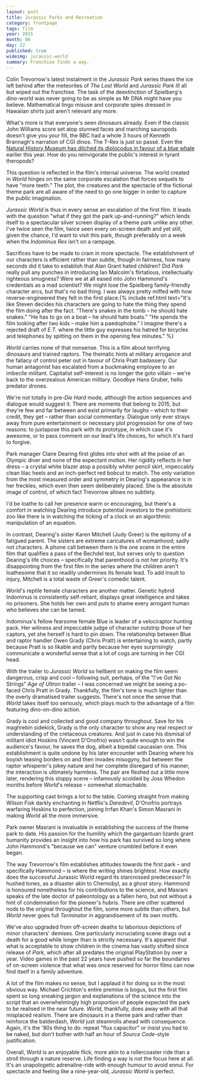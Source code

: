 ```yaml
---
layout: post
title: Jurassic Parks and Recreation
category: frontpage
tags: film
year: 2015
month: 06
day: 22
published: true
wideimg: jurassic-world
summary: Franchise finds a way.
---
```

Colin Trevorrow's latest instalment in the *Jurassic Park* series thaws the ice left behind after the meteorites of *The Lost World* and *Jurassic Park III* all but wiped out the franchise. The task of the deextinction of Spielberg's dino-world was never going to be as simple as Mr DNA might have you believe. Mathematical lingo misuse and corporate spies dressed in Hawaiian shirts just aren't relevant any more.

What's more is that everyone's seen dinosaurs already. Even if the classic John Williams score set atop stunned faces and marching sauropods doesn't give you your fill, the BBC had a whole 3 hours of Kenneth Brannagh's narration of CGI dinos. The T-Rex is just so passé. Even the [Natural History Museum has ditched its diplocodus in favour of a blue whale](http://www.bbc.co.uk/news/science-environment-31025229) earlier this year. How do you reinvigorate the public's interest in tyrant theropods?

This question is reflected in the film's internal universe. The world created in *World* hinges on the same corporate escalation that forces sequels to have "more teeth." The plot, the creatures and the spectacle of the fictional theme park are all aware of the need to go one bigger in order to capture the public imagination.

*Jurassic World* is thus in every sense an escalation of the first film. It leads with the question "what if they got the park up-and-running?" which lends itself to a spectacular silver screen display of a theme park unlike any other. I've twice seen the film, twice seen every on-screen death and yet still, given the chance, I'd want to visit this park, though preferably on a week when the *Indominus Rex* isn't on a rampage.

Sacrifices have to be made to cram in more spectacle. The establishment of our characters is efficient rather than subtle, though in fairness, how many seconds did it take to establish that Alan Grant hated children? Did *Park* really pull any punches in introducing Ian Malcolm's flirtatious, intellectually righteous smugness? Were we at all eased into John Hammond's credentials as a mad scientist? We might lose the Spielberg family-friendly character arcs, but that's no bad thing. I was always pretty miffed with how reverse-engineered they felt in the first place.{% include ref.html text="It's like Steven decides his characters are going to hate the thing they spend the film doing after the fact. \"There's snakes in the tomb – he should hate snakes.\" \"He has to go on a boat – he should hate boats.\" \"He spends the film looking after two kids – make him a paedophobe.\" I imagine there's a rejected draft of *E.T.* where the little guy expresses his hatred for bicycles and telephones by spitting on them in the opening few minutes." %}

*World* carries none of that nonsense. This is a film about terrifying dinosaurs and trained raptors. The thematic hints at military arrogance and the fallacy of control peter out in favour of Chris Pratt badassery. Our human antagonist has escalated from a buckmaking employee to an imbecile militant. Capitalist self-interest is no longer the goto villain – we're back to the overzealous American military. Goodbye Hans Gruber, hello predator drones.

We're not totally in pre-*Die Hard* mode, although the action sequences and dialogue would suggest it. There are moments that belong to 2015, but they're few and far between and exist primarily for laughs – which to their credit, they get – rather than social commentary. Dialogue only ever strays away from pure entertainment or necessary plot progression for one of two reasons: to juxtapose this park with its prototype, in which case it's awesome, or to pass comment on our lead's life choices, for which it's hard to forgive.

Park manager Claire Dearing first glides into shot with all the poise of an Olympic diver and none of the expectant motion. Her rigidity reflects in her dress – a crystal white blazer atop a possibly whiter pencil skirt, impeccably clean lilac heels and an inch-perfect red bobcut to match. The only variation from the most measured order and symmetry in Dearing's appearance is in her freckles, which even then seem deliberately placed. She is the absolute image of control, of which fact Trevorrow allows no subtlety.

I'd be loathe to call her presence warm or encouraging, but there's a comfort in watching Dearing introduce potential investors to the prehistoric zoo like there is in watching the ticking of a clock or an algorithmic manipulation of an equation.

In contrast, Dearing's sister Karen Mitchell (Judy Greer) is the epitomy of a fatigued parent. The sisters are extreme caricatures of womanhood; sadly not characters. A phone call between them is the one scene in the entire film that qualifies a pass of the Bechdel test, but serves only to question Dearing's life choices – specifically that parenthood is not her priority. It's disappointing from the first film in the series where the children aren't loathesome that it so readily undermines its female lead. To add insult to injury, Mitchell is a total waste of Greer's comedic talent.

*World*'s reptile female characters are another matter. Genetic hybrid Indominus is consistently self-reliant, displays great intelligence and takes no prisoners. She holds her own and puts to shame every arrogant human who believes she can be tamed.

Indominus's fellow fearsome female Blue is leader of a velociraptor hunting pack. Her wiliness and impeccable judge of character outstrip those of her captors, yet she herself is hard to pin down. The relationship between Blue and raptor handler Owen Grady (Chris Pratt) is entertaining to watch, partly because Pratt is so likable and partly because her eyes surprisingly communicate a wonderful sense that a lot of cogs are turning in her CGI head.

With the trailer to *Jurassic World* so hellbent on making the film seem dangerous, crisp and cool – following suit, perhaps, of the "I've Got No Strings" *Age of Ultron* trailer – I was concerned we might be seeing a po-faced Chris Pratt in Grady. Thankfully, the film's tone is much lighter than the overly dramatised trailer suggests. There's not once the sense that *World* takes itself too seriously, which plays much to the advantage of a film featuring dino-on-dino action.

Grady is cool and collected and good company throughout. Save for his maghrebin sidekick, Grady is the only character to show any real respect or understanding of the cretaceous creatures. And just in case his dismisal of militant idiot Hoskins (Vincent D'Onofrio) wasn't quite enough to win the audience's favour, he saves the dog, albeit a bipedal caucasian one. This establishment is quite undone by his later encounter with Dearing where his boyish teasing borders on and then invades misogyny, but between the raptor whisperer's jokey nature and her complete disregard of his manner, the interaction is ultimately harmless. The pair are fleshed out a little more later, rendering this sloppy scene – infamously scolded by Joss Whedon months before *World*'s release – somewhat stomachable.

The supporting cast brings a lot to the table. Coming straight from making Wilson Fisk darkly enchanting in Netflix's *Daredevil*, D'Onofrio portrays warfaring Hoskins to perfection, joining Irrfan Khan's Simon Masrani in making *World* all the more immersive.

Park owner Masrani is invaluable in establishing the success of the theme park to date. His passion for the humility which the gargantuan lizards grant humanity provides an insight into how his park has survived so long where John Hammond's "because we can" venture crumbled before it even began.

The way Trevorrow's film establishes attitudes towards the first park – and specifically Hammond – is where the writing shines brightest. How exactly does the successful Jurassic World regard its starcrossed predecessor? In hushed tones, as a disaster akin to Chernobyl, as a ghost story. Hammond is honoured nonetheless for his contributions to the science, and Masrani speaks of the late doctor of paleontology as a fallen hero, but not without a hint of condemnation for the pioneer's hubris. There are other scattered nods to the original throughout the film, some more subtle than others, but *World* never goes full *Terminator* in aggrandisement of its own motifs.

We've also upgraded from off-screen deaths to laborious depictions of minor characters' demises. One particularly incruciating scene drags out a death for a good while longer than is strictly necessary. It's apparent that what is acceptable to show children in the cinema has vastly shifted since release of *Park*, which after all predates the original PlayStation by over a year. Video games in the past 22 years have pushed so far the boundaries of on-screen violence that what was once reserved for horror films can now find itself in a family adventure.

A lot of the film makes no sense, but I applaud it for doing so in the most obvious way. Michael Crichton's entire premise is bogus, but the first film spent so long sneaking jargon and explanations of the science into the script that an overwhelmingly high proportion of people expected the park to be realised in the near future. *World*, thankfully, does away with all that misplaced realism. There are dinosaurs in a theme park and rather than reinforce the balderdash, *World* just steamrolls ahead with consequence. Again, it's the '80s thing to do: repeat "flux capacitor" or insist you had to be naked, but don't bother with half an hour of *Source Code*-style justification.

Overall, *World* is an enjoyable flick, more akin to a rollercoaster ride than a stroll through a nature reserve. Life finding a way is not the focus here at all. It's an unapologetic adrenaline-ride with enough humour to avoid ennui. For spectacle and feeling like a nine-year-old, *Jurassic World* is perfect.